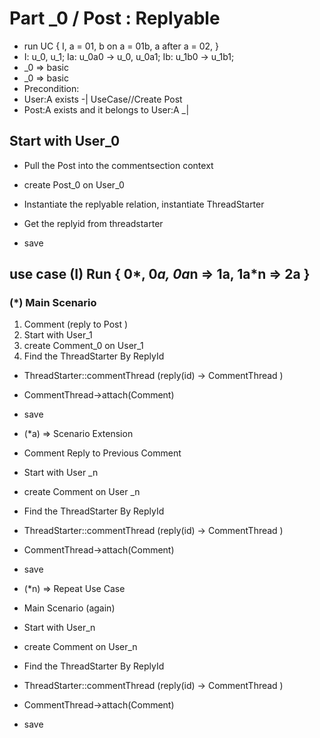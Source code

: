 # Part _0 / Post : Replyable

* run UC { I, a = 01, b on a = 01b, a after a = 02,   }
* I:  u_0, u_1; Ia: u_0a0 -> u_0, u_0a1; Ib: u_1b0 -> u_1b1;
* _0 => basic
* _0 => basic
* Precondition:
* User:A exists                                              -| UseCase//Create Post
* Post:A exists and it belongs to User:A                     _|


## Start with User_0

* Pull the Post into the commentsection context
* create Post_0 on User_0
* Instantiate the replyable relation, instantiate ThreadStarter
* Get the replyid from threadstarter

* save


## use case (I)  Run { 0*, 0*a, 0a*n => 1a, 1a*n => 2a }



### (*)  Main Scenario

1. Comment  (reply to Post )
2. Start with User_1
3. create Comment_0 on User_1
4. Find the ThreadStarter By ReplyId

* ThreadStarter::commentThread        (reply(id) -> CommentThread )

* CommentThread->attach(Comment)
* save

* (*a)      =>  Scenario Extension
* Comment Reply to Previous Comment

* Start with User _n
* create Comment on User _n

* Find the ThreadStarter By ReplyId

* ThreadStarter::commentThread        (reply(id) -> CommentThread )

* CommentThread->attach(Comment)
* save
* (*n)      =>  Repeat Use Case
* Main Scenario (again)

* Start with User_n
* create Comment on User_n

* Find the ThreadStarter By ReplyId

* ThreadStarter::commentThread        (reply(id) -> CommentThread )

* CommentThread->attach(Comment)
* save  
